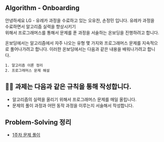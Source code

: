 ## Algorithm - Onboarding
안녕하세요 LG - 유레카 과정을 수료하고 있는 오유찬, 손정민 입니다. 유레카 과정을 수료하면서 알고리즘 실력을 향상시키기  
위해서 프로그래머스를 통해서 문제를 푼 과정을 서술하는 온보딩을 진행하려고 합니다.

온보딩에서는 알고리즘에서 자주 나오는 유형 몇 가지와 프로그래머스 문제를 지속적으로 풀어나가려고 합니다. 
이러한 온보딩에서는 다음과 같은 내용을 배워나가려고 합니다.

```
1. 알고리즘 이론 정리
2. 프로그래머스 문제 해설
```

## 🙋🏻 과제는 다음과 같은 규칙을 통해 작성합니다.
- 알고리즘의 실력을 올리기 위해서 프로그래머스 문제를 매일 올립니다.
- 문제의 풀이 과정과 어떤 동작 과정을 이루는지 서술해서 작성합니다.

## Problem-Solving 정리
- <a href="https://github.com/U-REskiling-acadmey/Algorithm/tree/main/Problem-Solving/1%EC%A3%BC%EC%B0%A8#problem-solving-1%EC%A3%BC%EC%B0%A8">1주차 문제 풀이</a>